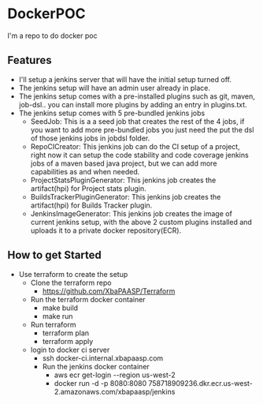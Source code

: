 # DockerPOC
I'm a repo to do docker poc

## Features
* I'll setup a jenkins server that will have the initial setup turned off.
* The jenkins setup will have an admin user already in place.
* The jenkins setup comes with a pre-installed plugins such as git, maven, job-dsl.. you can install more plugins by adding an entry in plugins.txt.
* The jenkins setup comes with 5 pre-bundled jenkins jobs
  * SeedJob: This is a a seed job that creates the rest of the 4 jobs, if you want to add more pre-bundled jobs you just need the put the dsl of those jenkins jobs in jobdsl folder.
  * RepoCICreator: This jenkins job can do the CI setup of a project, right now it can setup the code stability and code coverage jenkins jobs of a maven based java project, but we can add more capabilities as and when needed.
  * ProjectStatsPluginGenerator: This jenkins job creates the artifact(hpi) for Project stats plugin.
  * BuildsTrackerPluginGenerator: This jenkins job creates the artifact(hpi) for Builds Tracker plugin.
  * JenkinsImageGenerator: This jenkins job creates the image of current jenkins setup, with the above 2 custom plugins installed and uploads it to a private docker repository(ECR).

## How to get Started

* Use terraform to create the setup
  * Clone the terraform repo
    * https://github.com/XbaPAASP/Terraform
  * Run the terraform docker container
    * make build
    * make run
  * Run terraform
    * terraform plan
    * terraform apply
  * login to docker ci server
    * ssh docker-ci.internal.xbapaasp.com
    * Run the jenkins docker container
      * aws ecr get-login --region us-west-2
      * docker run -d -p 8080:8080 758718909236.dkr.ecr.us-west-2.amazonaws.com/xbapaasp/jenkins
